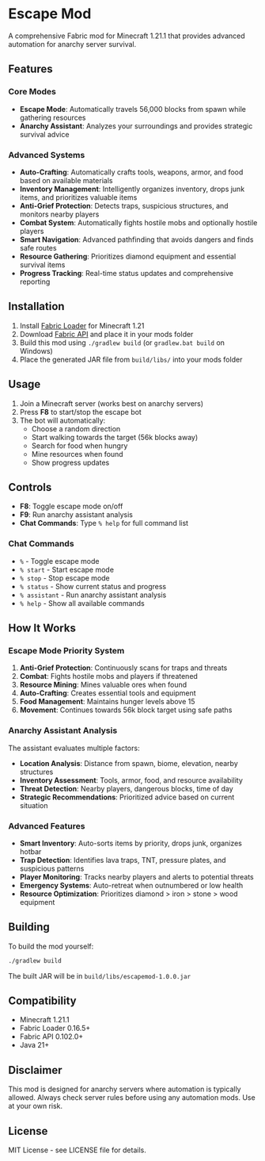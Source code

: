 # Escape Mod

A comprehensive Fabric mod for Minecraft 1.21.1 that provides advanced automation for anarchy server survival.

## Features

### Core Modes
- **Escape Mode**: Automatically travels 56,000 blocks from spawn while gathering resources
- **Anarchy Assistant**: Analyzes your surroundings and provides strategic survival advice

### Advanced Systems
- **Auto-Crafting**: Automatically crafts tools, weapons, armor, and food based on available materials
- **Inventory Management**: Intelligently organizes inventory, drops junk items, and prioritizes valuable items
- **Anti-Grief Protection**: Detects traps, suspicious structures, and monitors nearby players
- **Combat System**: Automatically fights hostile mobs and optionally hostile players
- **Smart Navigation**: Advanced pathfinding that avoids dangers and finds safe routes
- **Resource Gathering**: Prioritizes diamond equipment and essential survival items
- **Progress Tracking**: Real-time status updates and comprehensive reporting

## Installation

1. Install [Fabric Loader](https://fabricmc.net/use/installer/) for Minecraft 1.21
2. Download [Fabric API](https://modrinth.com/mod/fabric-api) and place it in your mods folder
3. Build this mod using `./gradlew build` (or `gradlew.bat build` on Windows)
4. Place the generated JAR file from `build/libs/` into your mods folder

## Usage

1. Join a Minecraft server (works best on anarchy servers)
2. Press **F8** to start/stop the escape bot
3. The bot will automatically:
   - Choose a random direction
   - Start walking towards the target (56k blocks away)
   - Search for food when hungry
   - Mine resources when found
   - Show progress updates

## Controls

- **F8**: Toggle escape mode on/off
- **F9**: Run anarchy assistant analysis
- **Chat Commands**: Type `% help` for full command list

### Chat Commands

- `%` - Toggle escape mode
- `% start` - Start escape mode
- `% stop` - Stop escape mode  
- `% status` - Show current status and progress
- `% assistant` - Run anarchy assistant analysis
- `% help` - Show all available commands

## How It Works

### Escape Mode Priority System
1. **Anti-Grief Protection**: Continuously scans for traps and threats
2. **Combat**: Fights hostile mobs and players if threatened
3. **Resource Mining**: Mines valuable ores when found
4. **Auto-Crafting**: Creates essential tools and equipment
5. **Food Management**: Maintains hunger levels above 15
6. **Movement**: Continues towards 56k block target using safe paths

### Anarchy Assistant Analysis
The assistant evaluates multiple factors:
- **Location Analysis**: Distance from spawn, biome, elevation, nearby structures
- **Inventory Assessment**: Tools, armor, food, and resource availability  
- **Threat Detection**: Nearby players, dangerous blocks, time of day
- **Strategic Recommendations**: Prioritized advice based on current situation

### Advanced Features
- **Smart Inventory**: Auto-sorts items by priority, drops junk, organizes hotbar
- **Trap Detection**: Identifies lava traps, TNT, pressure plates, and suspicious patterns
- **Player Monitoring**: Tracks nearby players and alerts to potential threats
- **Emergency Systems**: Auto-retreat when outnumbered or low health
- **Resource Optimization**: Prioritizes diamond > iron > stone > wood equipment

## Building

To build the mod yourself:

```bash
./gradlew build
```

The built JAR will be in `build/libs/escapemod-1.0.0.jar`

## Compatibility

- Minecraft 1.21.1
- Fabric Loader 0.16.5+
- Fabric API 0.102.0+
- Java 21+

## Disclaimer

This mod is designed for anarchy servers where automation is typically allowed. Always check server rules before using any automation mods. Use at your own risk.

## License

MIT License - see LICENSE file for details.

